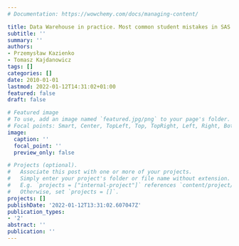 ```yaml
---
# Documentation: https://wowchemy.com/docs/managing-content/

title: Data Warehouse in practice. Most common student mistakes in SAS
subtitle: ''
summary: ''
authors:
- Przemysław Kazienko
- Tomasz Kajdanowicz
tags: []
categories: []
date: 2010-01-01
lastmod: 2022-01-12T14:31:02+01:00
featured: false
draft: false

# Featured image
# To use, add an image named `featured.jpg/png` to your page's folder.
# Focal points: Smart, Center, TopLeft, Top, TopRight, Left, Right, BottomLeft, Bottom, BottomRight.
image:
  caption: ''
  focal_point: ''
  preview_only: false

# Projects (optional).
#   Associate this post with one or more of your projects.
#   Simply enter your project's folder or file name without extension.
#   E.g. `projects = ["internal-project"]` references `content/project/deep-learning/index.md`.
#   Otherwise, set `projects = []`.
projects: []
publishDate: '2022-01-12T13:31:02.607047Z'
publication_types:
- '2'
abstract: ''
publication: ''
---
```

